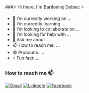###⚡ Hi there, I'm Bartlomiej Debiec ⚡

- 🔭 I’m currently working on ...
- 🌱 I’m currently learning ...
- 👯 I’m looking to collaborate on ...
- 🤔 I’m looking for help with ...
- 💬 Ask me about ...
- 📫 How to reach me: ...
- 😄 Pronouns: ...
- ⚡ Fun fact: ...


### How to reach me 📫
[![Gmail](https://img.shields.io/badge/Gmail-D14836?style=for-the-badge&logo=gmail&logoColor=white)](mailto:bartekdbc@gmail.com)
[![LinkedIn](https://img.shields.io/badge/LinkedIn-0077B5?style=for-the-badge&logo=linkedin&logoColor=white)](https://www.linkedin.com/in/bartek-d%C4%99biec-819333261/)
[![Facebook](https://img.shields.io/badge/Facebook-%231877F2.svg?style=for-the-badge&logo=Facebook&logoColor=white)](https://www.facebook.com/bartekdbc)
